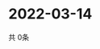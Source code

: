 # 2022-03-14
  共 0条

  <!-- BEGIN -->
  <!-- 最后更新时间Mon Mar 14 2022 09:05:25 GMT+0000 (Coordinated Universal Time) -->
  
  <!-- END -->
  
  